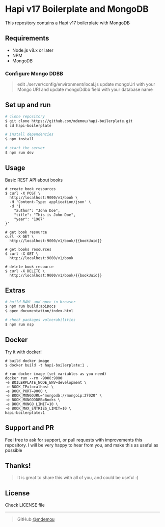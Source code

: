 # Hapi v17 Boilerplate and MongoDB
This repository contains a Hapi v17 boilerplate with MongoDB

## Requirements
* Node.js v8.x or later
* NPM
* MongoDB

### Configure Mongo DDBB
> edit ./server/config/environment/local.js 
> update mongoUrl with your Mongo URI and 
> update mongoDdbb field with your database name

## Set up and run
```sh
# clone repository
$ git clone https://github.com/mdemou/hapi-boilerplate.git
$ cd hapi-boilerplate

# install dependencies
$ npm install

# start the server
$ npm run dev
```

## Usage
Basic REST API about books

```
# create book resources 
$ curl -X POST \
  http://localhost:9000/v1/book \
  -H 'Content-Type: application/json' \
  -d '{
	"author": "John Doe",
	"title": "This is John Doe",
	"year": "1987"
}'

# get book resource
curl -X GET \
  http://localhost:9000/v1/book/{{bookUuid}}

# get books resources
$ curl -X GET \
  http://localhost:9000/v1/book
  
# delete book resource
$ curl -X DELETE \
  http://localhost:9000/v1/book/{{bookUuid}}
```

## Extras
```sh
# build RAML and open in browser
$ npm run build:apiDocs
$ open documentation/index.html

# check packages vulnerabilities
$ npm run nsp
```

## Docker
Try it with docker!
```
# build docker image
$ docker build -t hapi-boilerplate:1 .

# run docker image (set variables as you need)
docker run --rm -9000:9000 
-e BOILERPLATE_NODE_ENV=development \
-e BOOK_IP=localhost \
-e BOOK_PORT=9000 \
-e BOOK_MONGOURL="mongodb://mongoip:27020" \
-e BOOK_MONGODDBB=Books \
-e BOOK_MONGO_LIMIT=10 \
-e BOOK_MAX_ENTRIES_LIMIT=10 \
hapi-boilerplate:1
```

## Support and PR
Feel free to ask for support, or pull requests with improvements this repository. I will be very happy to hear from you, and make this as useful as possible

## Thanks!
> It is great to share this with all of you, and could be useful :)

## License
Check LICENSE file

---
> GitHub [@mdemou](https://github.com/mdemou/)